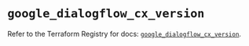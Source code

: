 # `google_dialogflow_cx_version`

Refer to the Terraform Registry for docs: [`google_dialogflow_cx_version`](https://registry.terraform.io/providers/hashicorp/google-beta/5.17.0/docs/resources/google_dialogflow_cx_version).
